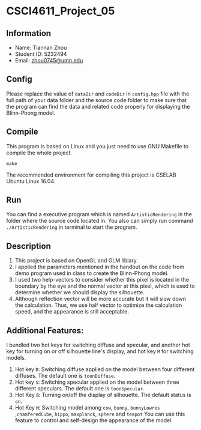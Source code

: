 # CSCI4611_Project_05
## Information
* Name: Tiannan Zhou
* Student ID: 5232494
* Email: zhou0745@umn.edu

## Config
Please replace the value of `dataDir` and `codeDir` in `config.hpp` file with the full path of your data folder and the source code folder to make sure that the program can find the data and related code properly for displaying the Blinn-Phong model.

## Compile
This program is based on Linux and you just need to use GNU Makefile to compile the whole project.
```
make
```
The recommended environment for compiling this project is CSELAB Ubuntu Linux 16.04.

## Run
You can find a executive program which is named `ArtisticRendering` in the folder where the source code located in. You also can simply run command `./ArtisticRendering` in terminal to start the program.

## Description
1. This project is based on OpenGL and GLM libiary.
2. I applied the parameters mentioned in the handout on the code from demo program used in class to create the Blinn-Phong model.
3. I used two help-vectors to consider whether this pixel is located in the boundary by the eye and the normal vector at this pixel, which is used to determine whether we should display the silhouette.
4. Although reflection vector will be more accurate but it will slow down the calculation. Thus, we use half vector to optimize the calculation speed, and the appearance is still acceptable.

## Additional Features:
I bundled two hot keys for switching diffuse and specular, and another hot key for turning on or off silhouette line's display, and hot key `M` for switching models.
1. Hot key `D`: Switching diffuse applied on the model between four different diffuses. The default one is `toonDiffuse`.
2. Hot key `S`: Switching specular applied on the model between three different speculars. The default one is `toonSpecular`.
3. Hot Key `B`: Turning on/off the display of silhouette. The default status is `on`.
4. Hot Key `M`: Switching model among `cow`, `bunny`, `bunnyLowres` ,`chamferedCube`,  `hippo`, `maxplanck`, `sphere` and `teapot`
You can use this feature to control and self-design the appearance of the model.
